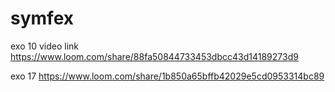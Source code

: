 # symfex

exo 10 video link
https://www.loom.com/share/88fa50844733453dbcc43d14189273d9

exo 17
https://www.loom.com/share/1b850a65bffb42029e5cd0953314bc89

